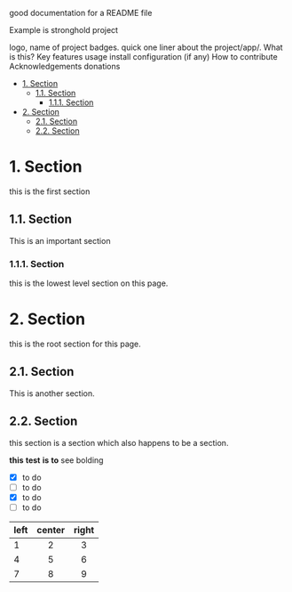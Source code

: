 good documentation for a README file

Example is stronghold project

logo, name of project
badges.
quick one liner about the project/app/. What is this?
Key features
usage
install
configuration (if any)
How to contribute
Acknowledgements 
donations

- [1. Section](#1-section)
  - [1.1. Section](#11-section)
    - [1.1.1. Section](#111-section)
- [2. Section](#2-section)
  - [2.1. Section](#21-section)
  - [2.2. Section](#22-section)


# 1. Section
this is the first section
## 1.1. Section
 This is an important section
### 1.1.1. Section
this is the lowest level section on this page.

# 2. Section
this is the root section for this page.
## 2.1. Section 
This is another section.
## 2.2. Section
this section is a section which also happens to be a section.


**this**
**test**
**is** 
**to** see bolding  
- [x] to do  
- [ ] to do
- [x] to do
- [ ] to do

| left | center | right |
| :---- | :------: | :-----: |
| 1    | 2      | 3     |
| 4    | 5      | 6     |
| 7    | 8      | 9     |

